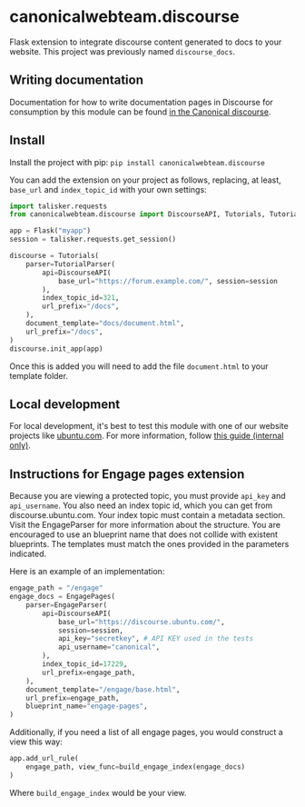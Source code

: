 # canonicalwebteam.discourse

Flask extension to integrate discourse content generated to docs to your website. This project was previously named `discourse_docs`.

## Writing documentation

Documentation for how to write documentation pages in Discourse for consumption by this module can be found [in the Canonical discourse](https://discourse.canonical.com/t/creating-discourse-based-documentation-pages/159).

## Install

Install the project with pip: `pip install canonicalwebteam.discourse`

You can add the extension on your project as follows, replacing, at least, `base_url` and `index_topic_id` with your own settings:

```python
import talisker.requests
from canonicalwebteam.discourse import DiscourseAPI, Tutorials, TutorialParser

app = Flask("myapp")
session = talisker.requests.get_session()

discourse = Tutorials(
    parser=TutorialParser(
        api=DiscourseAPI(
            base_url="https://forum.example.com/", session=session
        ),
        index_topic_id=321,
        url_prefix="/docs",
    ),
    document_template="docs/document.html",
    url_prefix="/docs",
)
discourse.init_app(app)
```

Once this is added you will need to add the file `document.html` to your template folder.

## Local development

For local development, it's best to test this module with one of our website projects like [ubuntu.com]([url](https://github.com/canonical-web-and-design/ubuntu.com/)). For more information, follow [this guide (internal only)]([url](https://discourse.canonical.com/t/how-to-run-our-python-modules-for-local-development/308)).

## Instructions for Engage pages extension

Because you are viewing a protected topic, you must provide `api_key` and `api_username`. You also need an index topic id, which you can get from discourse.ubuntu.com. Your index topic must contain a metadata section. Visit the EngageParser for more information about the structure. You are encouraged to use an blueprint name that does not collide with existent blueprints. The templates must match the ones provided in the parameters indicated.

Here is an example of an implementation:

```python
engage_path = "/engage"
engage_docs = EngagePages(
    parser=EngageParser(
        api=DiscourseAPI(
            base_url="https://discourse.ubuntu.com/",
            session=session,
            api_key="secretkey", # API KEY used in the tests
            api_username="canonical",
        ),
        index_topic_id=17229,
        url_prefix=engage_path,
    ),
    document_template="/engage/base.html",
    url_prefix=engage_path,
    blueprint_name="engage-pages",
)
```

Additionally, if you need a list of all engage pages, you would construct a view this way:

```python
app.add_url_rule(
    engage_path, view_func=build_engage_index(engage_docs)
)
```

Where `build_engage_index` would be your view.
